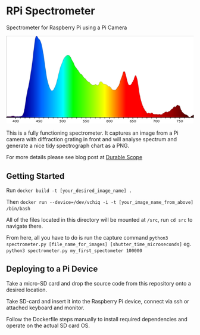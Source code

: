 # RPi Spectrometer
Spectrometer for Raspberry Pi using a Pi Camera

![Example Spectrograph](spectrum_sample.png)

This is a fully functioning spectrometer. It captures an image from a Pi camera with diffraction grating in front and will analyse spectrum and generate a nice tidy spectrograph chart as a PNG.

For more details please see blog post at [Durable Scope](http://blog.durablescope.com/post/BuiltASpectrometer/)

## Getting Started
Run ```docker build -t [your_desired_image_name] .```

Then ```docker run --device=/dev/vchiq -i -t [your_image_name_from_above] /bin/bash```

All of the files located in this directory will be mounted at ```/src```, run
```cd src``` to navigate there.

From here, all you have to do is run the capture command ```python3 spectrometer.py [file_name_for_images] [shutter_time_microseconds]``` eg. ```python3 spectrometer.py my_first_spectometer 100000```

## Deploying to a Pi Device
Take a micro-SD card and drop the source code from this repository onto a desired location.

Take SD-card and insert it into the Raspberry Pi device, connect via ssh or attached keyboard and monitor.

Follow the Dockerfile steps manually to install required dependencies and operate on the actual SD card OS.

